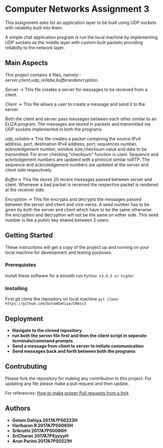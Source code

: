 # Computer Networks Assignment 3

This assignment asks for an application layer to be built using UDP sockets with reliabilty built into them.

A simple chat application program is run the local machine by implementing UDP sockets as the middle layer with custom built packets providing reliabilty to the network layer.

## Main Aspects

This project contains 4 files, namely:- *server*,*client*,*udp_reilabe*,*buffer*and*encryption*.

*Server* -> This file creates a server for messages to be received from a client.

*Client* -> This file allows a user to create a message and send it to the server.

Both the client and server pass messages between each other similar to an ELIZA program. The messages are stored in packets and transmitted via UDP sockets implemented in both the programs.

*udp_reliable*-> This file creates a packet containing the source IPv4 address, port, destination IPv4 address, port, sequences number, acknoledgement number, window size,checksum value and data to be transmitted. For error checking "checksum" function is used. Sequence and acknlodgement numbers are updated with a protocol similar to*RTP*. The sequence and acknoledgement numbers are updated at the server and client side respectively.

*Buffer*-> This file stores 20 recent messages passed between server and client. Whenever a bad packet is received the respective packet is rendered at the receiver side.

*Encryption* -> This file encrypts and decrypts the messages passed between the server and client and vice-versa. A seed number has to be given by both the server and client which have to be the same otherwise the encryption and decryption will not be the same on either side. This seed number is like a public key shared between 2 users.

## Getting Started

These instructions will get a copy of the project up and running on your local machine for development and testing purposes.

### Prerequistes

Install these software for a smooth run
```Python v3.6.5 or higher```

### Installing

First git clone the repository on local machine
```git clone https://github.com/GotamDahiya/CNAss3```

## Deployment

* **Navigate to the cloned repository**
* **run both the server file first and then the client script in seperate terminals/command prompts**
* **Send a message from client to server to initiate communication**
* **Send messages back and forth between both the programs**

## Contrubuting

Please fork the repository for making any contribution to this project. For updating any file please make a pull request and then update.

For references: [How to make proper Pull requests from a fork](https://help.github.com/en/github/collaborating-with-issues-and-pull-requests/creating-a-pull-request-from-a-fork).

## Authors

* **Gotam Dahiya 2017A7PS0223H**
* **Hariharan R 2017A7PS0065H**
* **Srikruthi 2017A7PS0086H**
* **SriCharan 2017A7PSyyyyH**
* **Arun Parimi 2017A7PS0221H**
